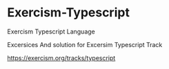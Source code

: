 # Exercism-Typescript

Exercism Typescript Language

Excersices And solution for Excersim Typescript Track

<https://exercism.org/tracks/typescript>
